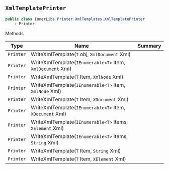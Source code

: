 ## `XmlTemplatePrinter`

```csharp
public class InnerLibs.Printer.XmlTemplates.XmlTemplatePrinter
    : Printer

```

Methods

| Type | Name | Summary | 
| --- | --- | --- | 
| `Printer` | WriteXmlTemplate(`T` obj, `XmlDocument` Xml) |  | 
| `Printer` | WriteXmlTemplate(`IEnumerable<T>` Item, `XmlDocument` Xml) |  | 
| `Printer` | WriteXmlTemplate(`T` Item, `XmlNode` Xml) |  | 
| `Printer` | WriteXmlTemplate(`IEnumerable<T>` Item, `XmlNode` Xml) |  | 
| `Printer` | WriteXmlTemplate(`T` Item, `XDocument` Xml) |  | 
| `Printer` | WriteXmlTemplate(`IEnumerable<T>` Item, `XDocument` Xml) |  | 
| `Printer` | WriteXmlTemplate(`IEnumerable<T>` Items, `XElement` Xml) |  | 
| `Printer` | WriteXmlTemplate(`IEnumerable<T>` Items, `String` Xml) |  | 
| `Printer` | WriteXmlTemplate(`T` Item, `String` Xml) |  | 
| `Printer` | WriteXmlTemplate(`T` Item, `XElement` Xml) |  | 


